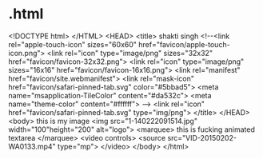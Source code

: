 # .html
&lt;!DOCTYPE html> &lt;/HTML>        &lt;HEAD>              &lt;title>               shakti singh              &lt;!--&lt;link rel="apple-touch-icon" sizes="60x60" href="favicon/apple-touch-icon.png">               &lt;link rel="icon" type="image/png" sizes="32x32" href="favicon/favicon-32x32.png">               &lt;link rel="icon" type="image/png" sizes="16x16" href="favicon/favicon-16x16.png">               &lt;link rel="manifest" href="favicon/site.webmanifest">               &lt;link rel="mask-icon" href="favicon/safari-pinned-tab.svg" color="#5bbad5">               &lt;meta name="msapplication-TileColor" content="#da532c">               &lt;meta name="theme-color" content="#ffffff"> -->                &lt;link rel="icon" href="favicon/safari-pinned-tab.svg" type="img/png">                            &lt;/title>                     &lt;/HEAD>               &lt;body>                  this is my image                 &lt;img src="1-140222091514.jpg" width="100"height="200" alt="logo">                 &lt;marquee>                        this is fucking animated textarea                 &lt;/marquee>                 &lt;video controls>                        &lt;source src="VID-20150202-WA0133.mp4" type="mp">                  &lt;/video>                                                                     &lt;/body> &lt;/html>
